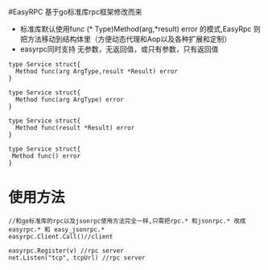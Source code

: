 

#EasyRPC 基于go标准库rpc框架修改而来
* 标准库默认使用func (* Type)Method(arg,*result) error 的模式,EasyRpc 则把方法移动到结构体里（方便动态代理和Aop以及各种扩展和定制）
* easyrpc同时支持 无参数，无返回值，或只有参数，只有返回值
```
type Service struct{
  Method func(arg ArgType,result *Result) error
}
``` 
```
type Service struct{
  Method func(arg ArgType) error
}
``` 
```
type Service struct{
  Method func(result *Result) error
}
``` 
```
type Service struct{
 Method func() error
}
``` 
# 使用方法

```
//和go标准库的rpc以及jsonrpc使用方法完全一样,只需把rpc.* 和jsonrpc.* 改成 easyrpc.* 和 easy_jsonrpc.*
easyrpc.Client.Call()//client

easyrpc.Register(v) //rpc server
net.Listen("tcp", tcpUrl) //rpc server
```